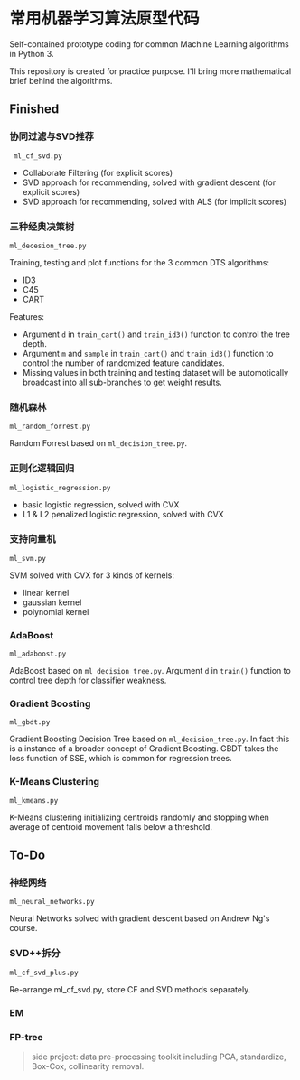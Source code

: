 
# 常用机器学习算法原型代码 

Self-contained prototype coding for common Machine Learning algorithms in Python 3. 

This repository is created for practice purpose. I'll bring more mathematical brief behind the algorithms.

## Finished

### 协同过滤与SVD推荐

` ml_cf_svd.py`
 
- Collaborate Filtering (for explicit scores)
- SVD approach for recommending, solved with gradient descent (for explicit scores)
- SVD approach for recommending, solved with ALS (for implicit scores)

### 三种经典决策树

`ml_decesion_tree.py`

Training, testing and plot functions for the 3 common DTS algorithms:
- ID3
- C45
- CART

Features:
- Argument `d` in `train_cart()` and `train_id3()` function to control the tree depth.
- Argument `m` and `sample` in `train_cart()` and `train_id3()` function to control the number of randomized feature candidates.
- Missing values in both training and testing dataset will be automotically broadcast into all sub-branches to get weight results.

### 随机森林 

`ml_random_forrest.py`

Random Forrest based on `ml_decision_tree.py`.

### 正则化逻辑回归

`ml_logistic_regression.py`

- basic logistic regression, solved with CVX
- L1 & L2 penalized logistic regression, solved with CVX

### 支持向量机

`ml_svm.py`

SVM solved with CVX for 3 kinds of kernels:
- linear kernel
- gaussian kernel
- polynomial kernel

### AdaBoost

`ml_adaboost.py`

AdaBoost based on `ml_decision_tree.py`. Argument `d` in `train()` function to control tree depth for classifier weakness.

### Gradient Boosting 

`ml_gbdt.py`

Gradient Boosting Decision Tree based on `ml_decision_tree.py`. In fact this is a instance of a broader concept of Gradient Boosting. GBDT takes the loss function of SSE, which is common for regression trees.

### K-Means Clustering

`ml_kmeans.py`

K-Means clustering initializing centroids randomly and stopping when average of centroid movement falls below a threshold.

## To-Do 

### 神经网络

`ml_neural_networks.py`

Neural Networks solved with gradient descent based on Andrew Ng's course.

### SVD++拆分

`ml_cf_svd_plus.py`

Re-arrange ml_cf_svd.py, store CF and SVD methods separately.

### EM

### FP-tree

> side project: data pre-processing toolkit including PCA, standardize, Box-Cox, collinearity removal.
